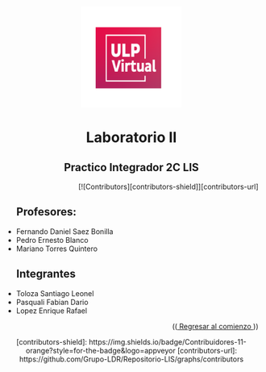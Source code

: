 <a name="readme-top"></a>
<br/>
<div align="center">
  <a href="https://github.com/Grupo-LDR/Repositorio-LIS">
    <img src="https://github.com/Grupo-LDR/Repositorio-LIS/blob/main/ulp.png" alt="Logo" width="200" height="200">
  </a>
  <div>
  <h1  align="center">Laboratorio II</h1>
  <h2>Practico Integrador 2C LIS</h2>
</div>
 <div align="right">

  [![Contributors][contributors-shield]][contributors-url]

</div> 
  <div align="left">
   <ul><h2>Profesores: </h2>
    <li> Fernando Daniel Saez Bonilla </li>
    <li>Pedro Ernesto Blanco </li>
    <li> Mariano Torres Quintero</li>
 </ul>
  
</div>
<div align="center">
<div>
<div align="left">
  <ul><h2>Integrantes</h2>
    <li> Toloza Santiago Leonel </li>
    <li> Pasquali Fabian Dario </li>
    <li> Lopez Enrique Rafael </li>
 </ul>
</div>
<p align="right">((<a href="#readme-top"> Regresar al comienzo </a>))</p>
<!--enlaces-->
[contributors-shield]: https://img.shields.io/badge/Contribuidores-11-orange?style=for-the-badge&logo=appveyor
[contributors-url]: https://github.com/Grupo-LDR/Repositorio-LIS/graphs/contributors
